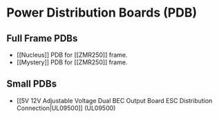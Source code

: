 # Power Distribution Boards (PDB)

## Full Frame PDBs

* [[Nucleus]] PDB for [[ZMR250]] frame.
* [[Mystery]] PDB for [[ZMR250]] frame.

## Small PDBs

* [[5V 12V Adjustable Voltage Dual BEC Output Board ESC Distribution Connection|UL09500]] (UL09500)
